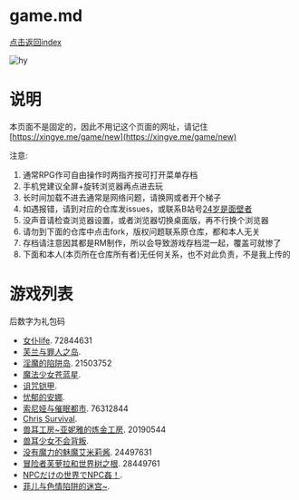 

# game.md

[点击返回index](https://arcxingye.github.io/)

![hy](https://count.getloli.com/get/@hy)

# 说明
本页面不是固定的，因此不用记这个页面的网址，请记住[https://xingye.me/game/new](https://xingye.me/game/new)

注意:
1. 通常RPG作可自由操作时两指齐按可打开菜单存档
2. 手机党建议全屏+旋转浏览器再点进去玩
3. 长时间加载不进去通常是网络问题，请换网或者开个梯子
4. 如遇报错，请到对应的仓库发issues，或联系B站号[24岁是面壁者](https://space.bilibili.com/383769313/)
5. 没声音请检查浏览器设置，或者浏览器切换桌面版，再不行换个浏览器
6. 请勿到下面的仓库中点击fork，版权问题联系原仓库，都和本人无关
7. 存档请注意因其都是RM制作，所以会导致游戏存档混一起，覆盖可就惨了
8. 下面和本人(本页所在仓库所有者)无任何关系，也不对此负责，不是我上传的

# 游戏列表
后数字为礼包码
*   [女仆life](https://amemei.github.io/MaidLife/). 72844631
*   [芙兰与罪人之岛](https://amemei.github.io/FuranToZaininNoSima/index.html).
*   [淫魔的陷阱岛](https://amemei.github.io/TrapIsland/index.html). 21503752
*   [魔法少女苍蓝星](https://amemei.github.io/MagicGirls/index.html).
*   [诅咒铠甲](https://amemei.github.io/ArmorDamned/index.html).
*   [忧郁的安娜](https://amemei.github.io/melancholianna/index.html).
*   [索尼娅与催眠都市](https://amemei.github.io/HypnoticCity/index.html). 76312844
*   [Chris Survival](https://amemei.github.io/ChrisSurvival/index.html).
*   [兽耳工房~亚妮雅的炼金工房](https://amemei.github.io/AnimalEarWorkshop/index.html). 20190544
*   [兽耳少女不会背叛](https://amemei.github.io/Beasteargirl/index.html).
*   [没有魔力的魅魔艾米莉酱](https://amemei.github.io/Emily/index.html). 24497631
*   [冒险者芙萝拉和世界树之根](https://amemei.github.io/Yggdrasill/index.html). 28449761
*   [NPCだけの世界でNPC姦！](https://amemei.github.io/NPC/index.html).
*   [菲儿与色情陷阱的迷宫~](https://amemei.github.io/GUARDIANSTRAP/index.html).
